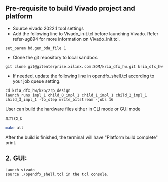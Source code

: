 ## Pre-requisite to build Vivado project and platform 

- Source vivado 2022.1 tool settings
- Add the following line to Vivado_init.tcl before launching Vivado. Refer refer-ug894 for more information on Vivado_init.tcl.
```
set_param bd.gen_bda_file 1
```

- Clone the git repository to local sandbox.
```
git clone git@gitenterprise.xilinx.com:SOM/kria_dfx_hw.git kria_dfx_hw
```
	
- If needed, update the following line in opendfx_shell.tcl according to your job queue setting.
```
cd kria_dfx_hw/k26/2rp_design
launch_runs impl_1 child_0_impl_1 child_1_impl_1 child_2_impl_1 child_3_impl_1 -to_step write_bitstream -jobs 16
```

User can build the hardware files either in CLI mode or GUI mode

##1 CLI:

```bash
make all
```
After the build is finished, the terminal will have "Platform build complete" print. 

## 2. GUI:
```
Launch vivado 
source ./opendfx_shell.tcl in the tcl console.
```
